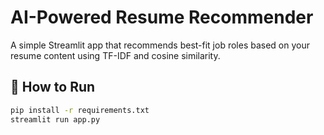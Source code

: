 # AI-Powered Resume Recommender

A simple Streamlit app that recommends best-fit job roles based on your resume content using TF-IDF and cosine similarity.

## 🚀 How to Run
```bash
pip install -r requirements.txt
streamlit run app.py
